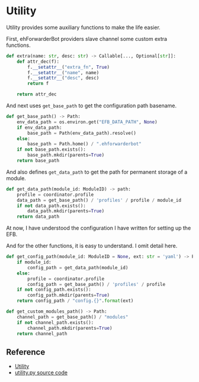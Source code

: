 # Utility

Utility provides some auxiliary functions to make the life easier.

First, ehForwarderBot providers slave channel some custom extra
functions.

```python
def extra(name: str, desc: str) -> Callable[..., Optional[str]]:
    def attr_dec(f):
        f.__setattr__("extra_fn", True)
        f.__setattr__("name", name)
        f.__setattr__("desc", desc)
        return f

    return attr_dec
```

And next uses `get_base_path` to get the configuration path basename.

```python
def get_base_path() -> Path:
    env_data_path = os.environ.get("EFB_DATA_PATH", None)
    if env_data_path:
        base_path = Path(env_data_path).resolve()
    else:
        base_path = Path.home() / ".ehforwarderbot"
    if not base_path.exists():
        base_path.mkdir(parents=True)
    return base_path
```

And also defines `get_data_path` to get the path for permanent storage
of a module.

```python
def get_data_path(module_id: ModuleID) -> path:
    profile = coordinator.profile
    data_path = get_base_path() / 'profiles' / profile / module_id
    if not data_path.exists():
        data_path.mkdir(parents=True)
    return data_path
```

At now, I have understood the configuration I have written for
setting up the EFB.

And for the other functions, it is easy to understand. I omit
detail here.

```python
def get_config_path(module_id: ModuleID = None, ext: str = 'yaml') -> Path:
    if module_id:
        config_path = get_data_path(module_id)
    else:
        profile = coordinator.profile
        config_path = get_base_path() / 'profiles' / profile
    if not config_path.exists():
        config_path.mkdir(parents=True)
    return config_path / "config.{}".format(ext)

def get_custom_modules_path() -> Path:
    channel_path = get_base_path() / "modules"
    if not channel_path.exists():
        channel_path.mkdir(parents=True)
    return channel_path
```

## Reference

+ [Utility](https://ehforwarderbot.readthedocs.io/en/latest/API/utils.html)
+ [utility.py source code](https://github.com/ehForwarderBot/ehForwarderBot/blob/master/ehforwarderbot/utils.py)
